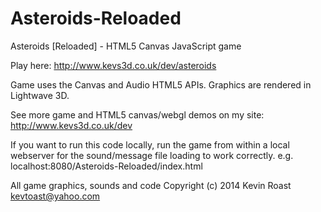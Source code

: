 Asteroids-Reloaded
==================

Asteroids [Reloaded] - HTML5 Canvas JavaScript game

Play here: http://www.kevs3d.co.uk/dev/asteroids

Game uses the Canvas and Audio HTML5 APIs. Graphics are rendered in Lightwave 3D.

See more game and HTML5 canvas/webgl demos on my site: http://www.kevs3d.co.uk/dev

If you want to run this code locally, run the game from within a local webserver for the sound/message file loading to work correctly.
e.g. localhost:8080/Asteroids-Reloaded/index.html

All game graphics, sounds and code Copyright (c) 2014 Kevin Roast kevtoast@yahoo.com
